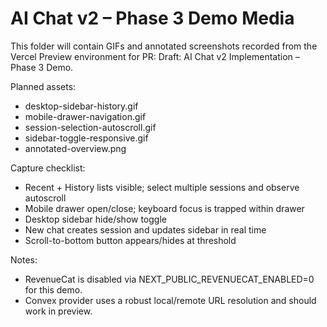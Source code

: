 # AI Chat v2 – Phase 3 Demo Media

This folder will contain GIFs and annotated screenshots recorded from the Vercel Preview environment for PR: Draft: AI Chat v2 Implementation – Phase 3 Demo.

Planned assets:
- desktop-sidebar-history.gif
- mobile-drawer-navigation.gif
- session-selection-autoscroll.gif
- sidebar-toggle-responsive.gif
- annotated-overview.png

Capture checklist:
- Recent + History lists visible; select multiple sessions and observe autoscroll
- Mobile drawer open/close; keyboard focus is trapped within drawer
- Desktop sidebar hide/show toggle
- New chat creates session and updates sidebar in real time
- Scroll-to-bottom button appears/hides at threshold

Notes:
- RevenueCat is disabled via NEXT_PUBLIC_REVENUECAT_ENABLED=0 for this demo.
- Convex provider uses a robust local/remote URL resolution and should work in preview.

